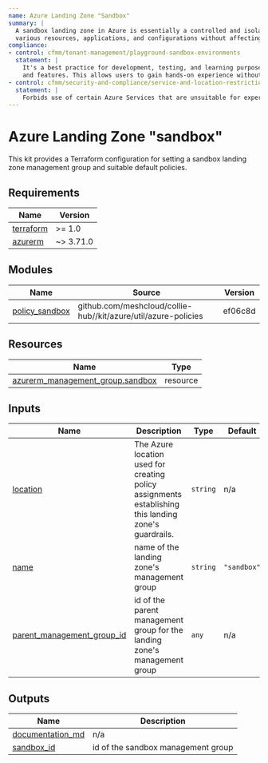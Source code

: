 ```yaml
---
name: Azure Landing Zone "Sandbox"
summary: |
  A sandbox landing zone in Azure is essentially a controlled and isolated space where users can deploy and test
  various resources, applications, and configurations without affecting the production environment.
compliance:
- control: cfmm/tenant-management/playground-sandbox-environments
  statement: |
    It's a best practice for development, testing, and learning purposes, providing a safe and secure area to explore Azure services
    and features. This allows users to gain hands-on experience without the risk of impacting critical systems.
- control: cfmm/security-and-compliance/service-and-location-restrictions
  statement: |
    Forbids use of certain Azure Services that are unsuitable for experimentation environments because they incur high cost and/or allow establishing non-zero-trust connectivity via VNet peering to other services.
---
```


# Azure Landing Zone "sandbox"

This kit provides a Terraform configuration for setting a sandbox landing zone management group and suitable default policies.

<!-- BEGIN_TF_DOCS -->
## Requirements

| Name | Version |
|------|---------|
| <a name="requirement_terraform"></a> [terraform](#requirement\_terraform) | >= 1.0 |
| <a name="requirement_azurerm"></a> [azurerm](#requirement\_azurerm) | ~> 3.71.0 |

## Modules

| Name | Source | Version |
|------|--------|---------|
| <a name="module_policy_sandbox"></a> [policy\_sandbox](#module\_policy\_sandbox) | github.com/meshcloud/collie-hub//kit/azure/util/azure-policies | ef06c8d |

## Resources

| Name | Type |
|------|------|
| [azurerm_management_group.sandbox](https://registry.terraform.io/providers/hashicorp/azurerm/latest/docs/resources/management_group) | resource |

## Inputs

| Name | Description | Type | Default | Required |
|------|-------------|------|---------|:--------:|
| <a name="input_location"></a> [location](#input\_location) | The Azure location used for creating policy assignments establishing this landing zone's guardrails. | `string` | n/a | yes |
| <a name="input_name"></a> [name](#input\_name) | name of the landing zone's management group | `string` | `"sandbox"` | no |
| <a name="input_parent_management_group_id"></a> [parent\_management\_group\_id](#input\_parent\_management\_group\_id) | id of the parent management group for the landing zone's management group | `any` | n/a | yes |

## Outputs

| Name | Description |
|------|-------------|
| <a name="output_documentation_md"></a> [documentation\_md](#output\_documentation\_md) | n/a |
| <a name="output_sandbox_id"></a> [sandbox\_id](#output\_sandbox\_id) | id of the sandbox management group |
<!-- END_TF_DOCS -->
